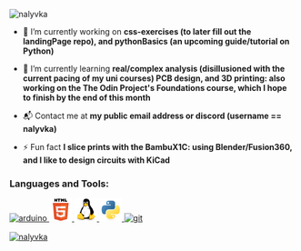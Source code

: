 <p align="left"> <img src="https://komarev.com/ghpvc/?username=nalyvka&label=Profile%20views&color=0e75b6&style=flat" alt="nalyvka" /> </p>

- 🔭 I’m currently working on **css-exercises (to later fill out the landingPage repo), and pythonBasics (an upcoming guide/tutorial on Python)**

- 🌱 I’m currently learning **real/complex analysis (disillusioned with the current pacing of my uni courses) PCB design, and 3D printing: also working on the The Odin Project's Foundations course, which I hope to finish by the end of this month**

- 📬 Contact me at **my public email address or discord (username == nalyvka)**

- ⚡ Fun fact **I slice prints with the BambuX1C: using Blender/Fusion360, and I like to design circuits with KiCad**

<h3 align="left">Languages and Tools:</h3>
<p align="left"> <a href="https://www.arduino.cc/" target="_blank" rel="noreferrer"> <img src="https://cdn.worldvectorlogo.com/logos/arduino-1.svg" alt="arduino" width="40" height="40"/> </a> <a href="https://www.w3.org/html/" target="_blank" rel="noreferrer"> <img src="https://raw.githubusercontent.com/devicons/devicon/master/icons/html5/html5-original-wordmark.svg" alt="html5" width="40" height="40"/> </a> <a href="https://www.linux.org/" target="_blank" rel="noreferrer"> <img src="https://raw.githubusercontent.com/devicons/devicon/master/icons/linux/linux-original.svg" alt="linux" width="40" height="40"/> </a> <a href="https://www.python.org" target="_blank" rel="noreferrer"> <img src="https://raw.githubusercontent.com/devicons/devicon/master/icons/python/python-original.svg" alt="python" width="40" height="40"/> </a> 
<a href="https://git-scm.com/" target="_blank" rel="noreferrer"> <img src="https://www.vectorlogo.zone/logos/git-scm/git-scm-icon.svg" alt="git" width="40" height="40"/> </p>

<p><img align="center" src="https://github-readme-stats.vercel.app/api/top-langs?username=nalyvka&show_icons=true&locale=en&layout=compact" alt="nalyvka" /></p>
